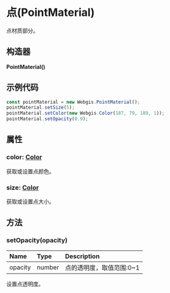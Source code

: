 # 点(PointMaterial)

点材质部分。

## 构造器

**PointMaterial()**

## 示例代码

```javascript
const pointMaterial = new Webgis.PointMaterial();
pointMaterial.setSize(5);
pointMaterial.setColor(new Webgis.Color(187, 79, 189, 1));
pointMaterial.setOpacity(0.9);
```

## 属性

### color: [Color](../math/Color.md)

获取或设置点颜色。

### size: [Color](../math/Color.md)

获取或设置点大小。

## 方法

### setOpacity(opacity)

| Name    | Type   | Description              |
| :------ | :----- | :----------------------- |
| opacity | number | 点的透明度，取值范围:0~1 |

设置点透明度。